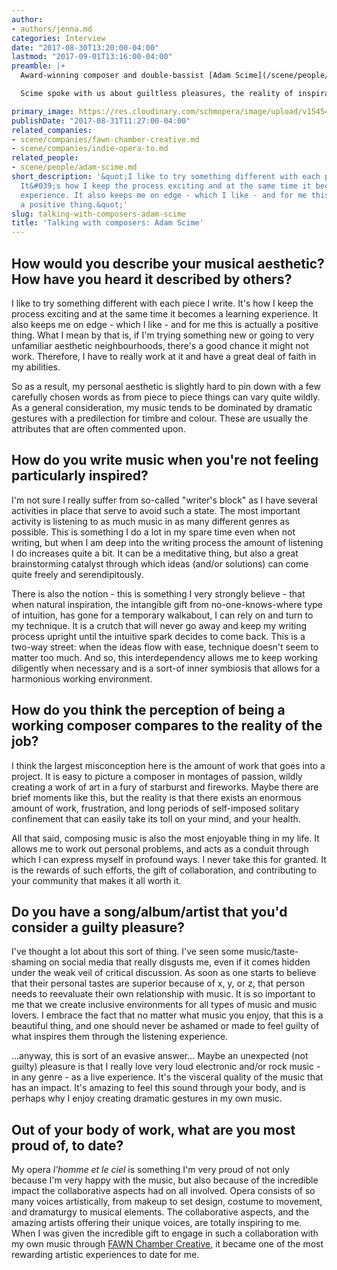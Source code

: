 ```yaml
---
author:
- authors/jenna.md
categories: Interview
date: "2017-08-30T13:20:00-04:00"
lastmod: "2017-09-01T13:16:00-04:00"
preamble: |+
  Award-winning composer and double-bassist [Adam Scime](/scene/people/adam-scime/) is based in Toronto, and his music has been commissioned and performed by the [Esprit Orchestra](/scene/companies/esprit-orchestra/), [The Bicycle Opera Project](/scene/companies/the-bicycle-opera-project/), [Soundstreams](/scene/companies/soundstreams/), and the National Arts Centre Orchestra. Opera fans in Toronto may have heard his *l'homme et le ciel*, with [FAWN Chamber Creative](/scene/companies/fawn-chamber-creative/) (2014), or even his collaborative work on *Rob Ford, An Operatic Life* (2012).

  Scime spoke with us about guiltless pleasures, the reality of inspiration, and how he evades writer's block.

primary_image: https://res.cloudinary.com/schmopera/image/upload/v1545409169/media/webhook-uploads/1504113675907/2017-08-30---ScimeHeadshot.jpg.jpg
publishDate: "2017-08-31T11:27:00-04:00"
related_companies:
- scene/companies/fawn-chamber-creative.md
- scene/companies/indie-opera-to.md
related_people:
- scene/people/adam-scime.md
short_description: '&quot;I like to try something different with each piece I write.
  It&#039;s how I keep the process exciting and at the same time it becomes a learning
  experience. It also keeps me on edge - which I like - and for me this is actually
  a positive thing.&quot;'
slug: talking-with-composers-adam-scime
title: 'Talking with composers: Adam Scime'
---
```


## How would you describe your musical aesthetic? How have you heard it described by others?

I like to try something different with each piece I write. It's how I keep the process exciting and at the same time it becomes a learning experience. It also keeps me on edge - which I like - and for me this is actually a positive thing. What I mean by that is, if I'm trying something new or going to very unfamiliar aesthetic neighbourhoods, there's a good chance it might not work. Therefore, I have to really work at it and have a great deal of faith in my abilities. 

So as a result, my personal aesthetic is slightly hard to pin down with a few carefully chosen words as from piece to piece things can vary quite wildly. As a general consideration, my music tends to be dominated by dramatic gestures with a predilection for timbre and colour. These are usually the attributes that are often commented upon.

## How do you write music when you're not feeling particularly inspired?

I'm not sure I really suffer from so-called "writer's block" as I have several activities in place that serve to avoid such a state. The most important activity is listening to as much music in as many different genres as possible. This is something I do a lot in my spare time even when not writing, but when I am deep into the writing process the amount of listening I do increases quite a bit. It can be a meditative thing, but also a great brainstorming catalyst through which ideas (and/or solutions) can come quite freely and serendipitously. 

There is also the notion - this is something I very strongly believe - that when natural inspiration, the intangible gift from no-one-knows-where type of intuition, has gone for a temporary walkabout, I can rely on and turn to my technique. It is a crutch that will never go away and keep my writing process upright until the intuitive spark decides to come back. This is a two-way street: when the ideas flow with ease, technique doesn't seem to matter too much. And so, this interdependency allows me to keep working diligently when necessary and is a sort-of inner symbiosis that allows for a harmonious working environment.

## How do you think the perception of being a working composer compares to the reality of the job?

I think the largest misconception here is the amount of work that goes into a project. It is easy to picture a composer in montages of passion, wildly creating a work of art in a fury of starburst and fireworks. Maybe there are brief moments like this, but the reality is that there exists an enormous amount of work, frustration, and long periods of self-imposed solitary confinement that can easily take its toll on your mind, and your health. 

All that said, composing music is also the most enjoyable thing in my life. It allows me to work out personal problems, and acts as a conduit through which I can express myself in profound ways. I never take this for granted. It is the rewards of such efforts, the gift of collaboration, and contributing to your community that makes it all worth it.

## Do you have a song/album/artist that you'd consider a guilty pleasure?

I've thought a lot about this sort of thing. I've seen some music/taste-shaming on social media that really disgusts me, even if it comes hidden under the weak veil of critical discussion. As soon as one starts to believe that their personal tastes are superior because of x, y, or z, that person needs to reevaluate their own relationship with music. It is so important to me that we create inclusive environments for all types of music and music lovers. I embrace the fact that no matter what music you enjoy, that this is a beautiful thing, and one should never be ashamed or made to feel guilty of what inspires them through the listening experience.

...anyway, this is sort of an evasive answer... Maybe an unexpected (not guilty) pleasure is that I really love very loud electronic and/or rock music - in any genre - as a live experience. It's the visceral quality of the music that has an impact. It's amazing to feel this sound through your body, and is perhaps why I enjoy creating dramatic gestures in my own music.

## Out of your body of work, what are you most proud of, to date?

My opera *l'homme et le ciel* is something I'm very proud of not only because I'm very happy with the music, but also because of the incredible impact the collaborative aspects had on all involved. Opera consists of so many voices artistically, from makeup to set design, costume to movement, and dramaturgy to musical elements. The collaborative aspects, and the amazing artists offering their unique voices, are totally inspiring to me. When I was given the incredible gift to engage in such a collaboration with my own music through [FAWN Chamber Creative](/scene/companies/fawn-chamber-creative/), it became one of the most rewarding artistic experiences to date for me.
